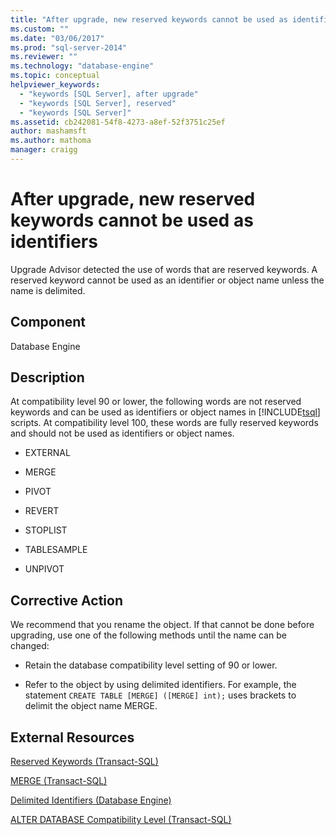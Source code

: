 ```yaml
---
title: "After upgrade, new reserved keywords cannot be used as identifiers | Microsoft Docs"
ms.custom: ""
ms.date: "03/06/2017"
ms.prod: "sql-server-2014"
ms.reviewer: ""
ms.technology: "database-engine"
ms.topic: conceptual
helpviewer_keywords: 
  - "keywords [SQL Server], after upgrade"
  - "keywords [SQL Server], reserved"
  - "keywords [SQL Server]"
ms.assetid: cb242081-54f8-4273-a8ef-52f3751c25ef
author: mashamsft
ms.author: mathoma
manager: craigg
---
```

# After upgrade, new reserved keywords cannot be used as identifiers
  Upgrade Advisor detected the use of words that are reserved keywords. A reserved keyword cannot be used as an identifier or object name unless the name is delimited.  
  
## Component  
 Database Engine  
  
## Description  
 At compatibility level 90 or lower, the following words are not reserved keywords and can be used as identifiers or object names in [!INCLUDE[tsql](../../includes/tsql-md.md)] scripts. At compatibility level 100, these words are fully reserved keywords and should not be used as identifiers or object names.  
  
-   EXTERNAL  
  
-   MERGE  
  
-   PIVOT  
  
-   REVERT  
  
-   STOPLIST  
  
-   TABLESAMPLE  
  
-   UNPIVOT  
  
## Corrective Action  
 We recommend that you rename the object. If that cannot be done before upgrading, use one of the following methods until the name can be changed:  
  
-   Retain the database compatibility level setting of 90 or lower.  
  
-   Refer to the object by using delimited identifiers. For example, the statement `CREATE TABLE [MERGE] ([MERGE] int);` uses brackets to delimit the object name MERGE.  
  
## External Resources  
 [Reserved Keywords &#40;Transact-SQL&#41;](/sql/t-sql/language-elements/reserved-keywords-transact-sql)  
  
 [MERGE &#40;Transact-SQL&#41;](/sql/t-sql/statements/merge-transact-sql)  
  
 [Delimited Identifiers (Database Engine)](https://go.microsoft.com/fwlink/?LinkId=112509)  
  
 [ALTER DATABASE Compatibility Level &#40;Transact-SQL&#41;](/sql/t-sql/statements/alter-database-transact-sql-compatibility-level)  
  
  
